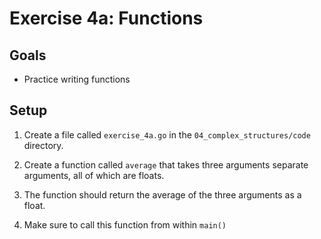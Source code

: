 # Exercise 4a: Functions

## Goals

- Practice writing functions

## Setup

1. Create a file called `exercise_4a.go` in the `04_complex_structures/code` directory.

2. Create a function called `average` that takes three arguments separate arguments, all of which are floats.

3. The function should return the average of the three arguments as a float.

4. Make sure to call this function from within `main()`